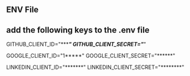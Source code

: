 ## ENV File
add the following keys to the .env file
----
GITHUB_CLIENT_ID="********"
GITHUB_CLIENT_SECRET="*****"

GOOGLE_CLIENT_ID="1*****"
GOOGLE_CLIENT_SECRET="******"

LINKEDIN_CLIENT_ID="*******"
LINKEDIN_CLIENT_SECRET="********"

